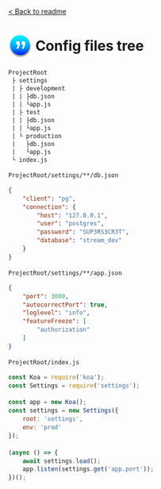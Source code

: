 [ < Back to readme](./00-readme.md)
# <img src="../images/logo-xs-w.png" style="vertical-align:middle" /> Config files tree
```filetree
ProjectRoot
 ├ settings
 | ├ development
 | | ├db.json
 | | └app.js
 | ├ test
 | | ├db.json
 | | └app.js
 | └ production
 |   ├db.json
 |   └app.js
 └ index.js
```

`ProjectRoot/settings/**/db.json`
```json
{
    "client": "pg",
    "connection": {
        "host": "127.0.0.1",
        "user": "postgres",
        "password": "SUP3RS3CR3T",
        "database": "stream_dev"
    }
}
```

`ProjectRoot/settings/**/app.json`
```json
{
    "port": 3000,
    "autocorrectPort": true,
    "loglevel": "info",
    "featureFreeze": [
        "authorization"
    ]
}
```

`ProjectRoot/index.js`
```js
const Koa = require('koa');
const Settings = require('settings');

const app = new Koa();
const settings = new Settings({
    root: 'settings',
    env: 'prod'
});

(async () => {
    await settings.load();
    app.listen(settings.get('app.port'));
})();
```